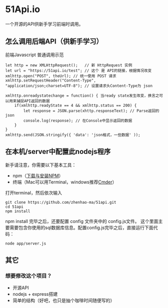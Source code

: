 # 51Api.io
一个开源的API供新手学习前端时调用。
## 怎么调用后端API（供新手学习）
前端Javascript 普通调用示范


```
let http = new XMLHttpRequest();   // 新 HttpRequest 实例 
let url = "https://51api.io/test"; // 这个 是 API的链接，根据情况改变
xmlhttp.open("POST", theUrl); // 统一使用 POST 请求
xmlhttp.setRequestHeader("Content-Type", "application/json;charset=UTF-8"); // 设置请求头Content-Type为 json

xmlhttp.onreadystatechange = function() { 当ready state发生改变，换言之可以用来捕捉API返回的数据
    if(xmlhttp.readyState == 4 && xmlhttp.status == 200) {
        let response = JSON.parse(xhttp.responseText); // Parse返回的json
        console.log(response); // 在Console中显示返回的数据
    }
}
xmlhttp.send(JSON.stringify({ 'data': 'json格式，一些数据' )); 
```

## 在本机/server中配置此nodejs程序

新手请注意，你需要以下基本工具：
- npm（[下载与安装NPM](https://www.npmjs.com/get-npm)）
- 终端（Mac可以用Terminal，windows推荐[Cmder](https://cmder.net/)）

打开terminal，然后依次输入
```
git clone https://github.com/zhenhao-ma/51api.git
cd 51api
npm install
```
npm install 完毕之后，还要配置 config 文件夹中的 config.js文件。
这个里面主要需要包含你使用的sql数据库信息。配置config.js完毕之后，直接运行下面代码：
```$xslt
node app/server.js
```

## 其它
### 想要修改这个项目？
- 开源API
- nodejs + express搭建
- 简单的结构（好吧，也只是抽个咖啡时间随便写的）



